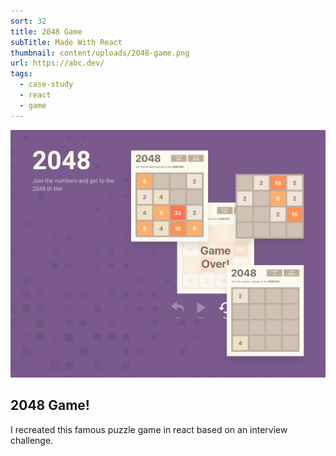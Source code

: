 ```yaml
---
sort: 32
title: 2048 Game
subTitle: Made With React
thumbnail: content/uploads/2048-game.png
url: https://abc.dev/
tags:
  - case-study
  - react
  - game
---
```


![2048](content/uploads/2048-game-intro.png)

## 2048 Game!

I recreated this famous puzzle game in react based on an interview challenge.
